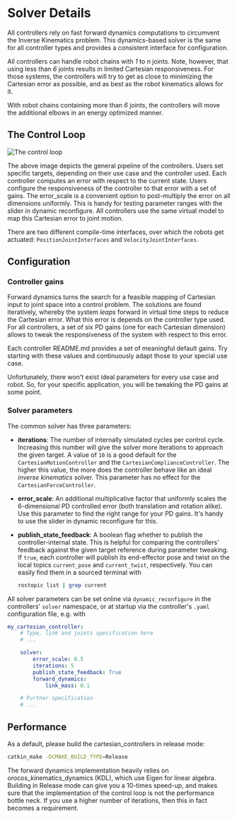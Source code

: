 # Solver Details

All controllers rely on fast forward dynamics computations to circumvent the Inverse Kinematics problem.
This dynamics-based solver is the same for all controller types and provides a consistent interface for configuration.

All controllers can handle robot chains with *1* to *n* joints.
Note, however, that using less than *6* joints results in limited Cartesian responsiveness.
For those systems, the controllers will try to get as close to minimizing the
Cartesian error as possible, and as best as the robot kinematics allows for it.

With robot chains containing more than *6* joints, the controllers will move
the additional elbows in an energy optimized manner.

## The Control Loop
![The control loop](../images/Control_Loop.png)

The above image depicts the general pipeline of the controllers.
Users set specific targets, depending on their use case and the controller used.
Each controller computes an error with respect to the current state.
Users configure the responsiveness of the controller to that error with a set of gains.
The error_scale is a convenient option to post-multiply the error on all dimensions uniformly.
This is handy for testing parameter ranges with the slider in dynamic reconfigure.
All controllers use the same virtual model to map this Cartesian error to joint motion.

There are two different compile-time interfaces, over which the robots get actuated: `PositionJointInterfaces` and `VelocityJointInterfaces`.

## Configuration
### Controller gains
Forward dynamics turns the search for a feasible mapping of Cartesian input to joint space into a control problem.
The solutions are found iteratively, whereby the system *leaps* forward in virtual time steps to reduce the Cartesian error.
What this error is depends on the controller type used.
For all controllers, a set of six PD gains (one for each Cartesian dimension)
allows to tweak the responsiveness of the system with respect to this error.

Each controller README.md provides a set of meaningful default gains.
Try starting with these values and continuously adapt those to your special use case.

Unfortunately, there won't exist ideal parameters for every use case and robot.
So, for your specific application, you will be tweaking the PD gains at some point.

### Solver parameters
The common solver has three parameters:
* **iterations**: The number of internally simulated cycles per control cycle.
  Increasing this number will give the solver more iterations to approach the given target.
  A value of `10` is a good default for the `CartesianMotionController` and the `CartesianComplianceController`.
  The higher this value, the more does the controller behave like an ideal *inverse kinematics* solver.
  This parameter has no effect for the `CartesianForceController`.

* **error_scale**: An additional multiplicative factor that uniformly scales the
  6-dimensional PD controlled error (both translation and rotation alike).
  Use this parameter to find the right range
  for your PD gains. It's handy to use the slider in dynamic reconfigure for this.

* **publish_state_feedback**: A boolean flag whether to publish the
  controller-internal state. This is helpful for comparing the controllers'
  feedback against the given target reference during parameter tweaking. If
  `true`, each controller will publish its end-effector pose and twist on the local topics `current_pose` and
  `current_twist`, respectively. You can easily find them in a sourced terminal with
  ```bash
  rostopic list | grep current
  ```

All solver parameters can be set online via `dynamic_reconfigure` in the controllers'
`solver` namespace, or at startup via the controller's `.yaml` configuration
file, e.g. with
```yaml
my_cartesian_controller:
    # Type, link and joints specification here
    # ...

    solver:
        error_scale: 0.5
        iterations: 5
        publish_state_feedback: True
        forward_dynamics:
            link_mass: 0.1

    # Further specification
    # ...

```

## Performance
As a default, please build the cartesian_controllers in release mode:

```bash
catkin_make -DCMAKE_BUILD_TYPE=Release
```
The forward dynamics implementation heavily relies on
orocos_kinematics_dynamics (KDL), which use Eigen for linear algebra.
Building in Release mode can give you a 10-times speed-up, and makes sure that
the implementation of the control loop is not the performance bottle neck.
If you use a higher number of iterations,
then this in fact becomes a requirement.

